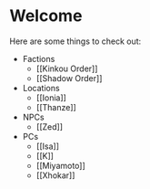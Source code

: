 # Welcome
Here are some things to check out:
- Factions
	- [[Kinkou Order]]
	- [[Shadow Order]]
- Locations
	- [[Ionia]]
	- [[Thanze]]
- NPCs
	- [[Zed]]
- PCs
	- [[Isa]]
	- [[K]]
	- [[Miyamoto]]
	- [[Xhokar]]